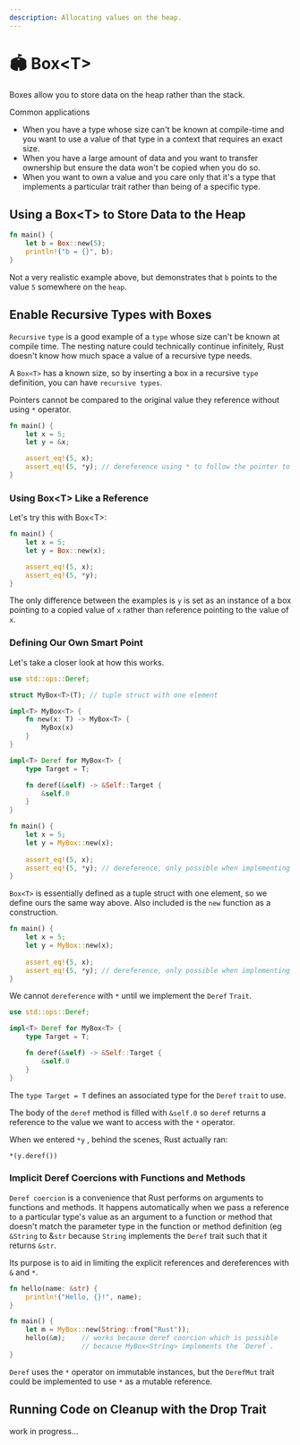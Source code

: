 ```yaml
---
description: Allocating values on the heap.
---
```


# 🏟 Box\<T>

Boxes allow you to store data on the heap rather than the stack.

Common applications

* When you have a type whose size can't be known at compile-time and you want to use a value of that type in a context that requires an exact size.
* When you have a large amount of data and you want to transfer ownership but ensure the data won't be copied when you do so.
* When you want to own a value and you care only that it's a type that implements a particular trait rather than being of a specific type.

## Using a Box\<T> to Store Data to the Heap

```rust
fn main() {
    let b = Box::new(5);
    println!("b = {}", b);
}
```

Not a very realistic example above, but demonstrates that `b` points to the value `5` somewhere on the `heap`.&#x20;

## Enable Recursive Types with Boxes

`Recursive` `type` is a good example of a `type` whose size can't be known at compile time. The nesting nature could technically continue infinitely, Rust doesn't know how much space a value of a recursive type needs.

A `Box<T>` has a known size, so by inserting a box in a recursive `type` definition, you can have `recursive types`.

Pointers cannot be compared to the original value they reference without using `*` operator.

```rust
fn main() {
    let x = 5;
    let y = &x;

    assert_eq!(5, x);
    assert_eq!(5, *y); // dereference using * to follow the pointer to the value
}

```

### Using Box\<T> Like a Reference

Let's try this with Box\<T>:

```rust
fn main() {
    let x = 5;
    let y = Box::new(x);

    assert_eq!(5, x);
    assert_eq!(5, *y);
}
```

The only difference between the examples is `y` is set as an instance of a box pointing to a copied value of `x` rather than reference pointing to the value of `x`.

### Defining Our Own Smart Point

Let's take a closer look at how this works.

```rust
use std::ops::Deref;

struct MyBox<T>(T); // tuple struct with one element

impl<T> MyBox<T> {
    fn new(x: T) -> MyBox<T> {
        MyBox(x)
    }
}

impl<T> Deref for MyBox<T> {
    type Target = T;

    fn deref(&self) -> &Self::Target {
        &self.0
    }
}

fn main() {
    let x = 5;
    let y = MyBox::new(x);
    
    assert_eq!(5, x);
    assert_eq!(5, *y); // dereference, only possible when implementing `Deref`
}
```

`Box<T>` is essentially defined as a tuple struct with one element, so we define ours the same way above. Also included is the `new` function as a construction.

```rust
fn main() {
    let x = 5;
    let y = MyBox::new(x);
    
    assert_eq!(5, x);
    assert_eq!(5, *y); // dereference, only possible when implementing `Deref`
}
```

We cannot `dereference` with `*` until we implement the `Deref` `Trait`.

```rust
use std::ops::Deref;

impl<T> Deref for MyBox<T> {
    type Target = T;

    fn deref(&self) -> &Self::Target {
        &self.0
    }
}
```

The `type Target = T` defines an associated type for the `Deref` `trait` to use.&#x20;

The body of the `deref` method is filled with `&self.0` so `deref` returns a reference to the value we want to access with the `*` operator.

When we entered `*y` , behind the scenes, Rust actually ran:

`*(y.deref())`

### Implicit Deref Coercions with Functions and Methods

`Deref coercion` is a convenience that Rust performs on arguments to functions and methods. It happens automatically when we pass a reference to a particular type's value as an argument to a function or method that doesn't match the parameter type in the function or method definition (eg `&String` to &`str` because `String` implements the `Deref` trait such that it returns `&str`.&#x20;

Its purpose is to aid in limiting the explicit references and dereferences with `&` and `*`.

```rust
fn hello(name: &str) {
    println!("Hello, {}!", name);
}

fn main() {
    let m = MyBox::new(String::from("Rust")); 
    hello(&m);    // works because deref coorcion which is possible
                  // because MyBox<String> implements the `Deref`.
}
```

`Deref` uses the `*` operator on immutable instances, but the `DerefMut` trait could be implemented to use `*` as a mutable reference.

## Running Code on Cleanup with the Drop Trait

work in progress...
